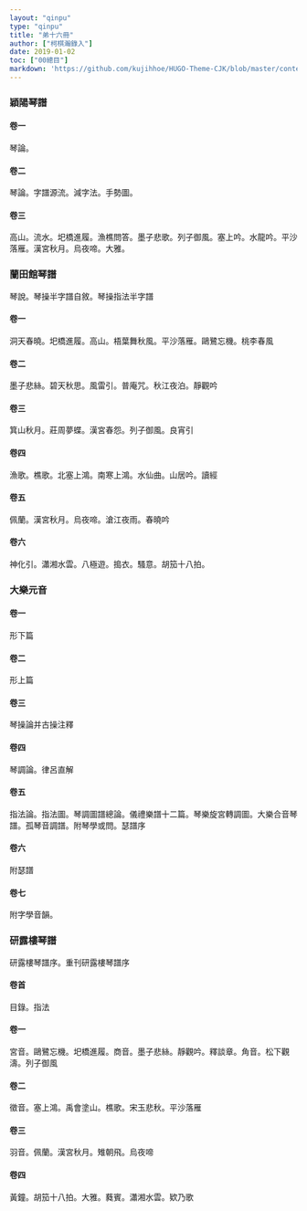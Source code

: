 ```yaml
---
layout: "qinpu"
type: "qinpu"
title: "弟十六冊"
author: ["柯棋瀚錄入"]
date: 2019-01-02
toc: ["00總目"]
markdown: 'https://github.com/kujihhoe/HUGO-Theme-CJK/blob/master/content/qinpu/00table/16.md'
---
```


### 穎陽琴譜

#### 卷一

琴論。

#### 卷二

琴論。字譜源流。減字法。手勢圖。

#### 卷三

高山。流水。圯橋進履。漁樵問答。墨子悲歌。列子御風。塞上吟。水龍吟。平沙落雁。漢宮秋月。烏夜啼。大雅。

### 蘭田館琴譜

琴說。琴操半字譜自敘。琴操指法半字譜

#### 卷一

洞天春曉。圯橋進履。高山。梧葉舞秋風。平沙落雁。鷗鷺忘機。桃李春風

#### 卷二

墨子悲絲。碧天秋思。風雷引。普庵咒。秋江夜泊。靜觀吟

#### 卷三

箕山秋月。莊周夢蝶。漢宮春怨。列子御風。良宵引

#### 卷四

漁歌。樵歌。北塞上鴻。南寒上鴻。水仙曲。山居吟。讀經

#### 卷五

佩蘭。漢宮秋月。烏夜啼。滄江夜雨。春曉吟

#### 卷六

神化引。瀟湘水雲。八極遊。搗衣。騷意。胡笳十八拍。

### 大樂元音

#### 卷一

形下篇

#### 卷二

形上篇

#### 卷三

琴操論并古操注釋

#### 卷四

琴調論。律呂直解

#### 卷五

指法論。指法圖。琴調圖譜總論。儀禮樂譜十二篇。琴樂旋宮轉調圖。大樂合音琴譜。孤琴音調譜。附琴學或問。瑟譜序

#### 卷六

附瑟譜

#### 卷七

附字學音韻。

### 研露樓琴譜

研露樓琴譜序。重刊研露樓琴譜序

#### 卷首

目錄。指法

#### 卷一

宮音。鷗鷺忘機。圯橋進履。商音。墨子悲絲。靜觀吟。釋談章。角音。松下觀濤。列子御風

#### 卷二

徵音。塞上鴻。禹會塗山。樵歌。宋玉悲秋。平沙落雁

#### 卷三

羽音。佩蘭。漢宮秋月。雉朝飛。烏夜啼

#### 卷四

黃鐘。胡笳十八拍。大雅。蕤賓。瀟湘水雲。欵乃歌
